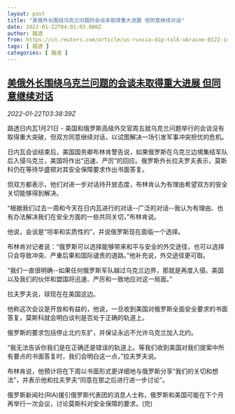 ```yaml
---
layout: post
title: "美俄外长围绕乌克兰问题的会谈未取得重大进展 但同意继续对话"
date: 2022-01-22T04:01:03.000Z
author: 路透
from: https://cn.reuters.com/article/us-russia-dip-talk-ukraine-0122-idCNKBS2JW03T
tags: [ 路透 ]
categories: [ 路透 ]
---
```

<!--1642824063000-->
[美俄外长围绕乌克兰问题的会谈未取得重大进展 但同意继续对话](https://cn.reuters.com/article/us-russia-dip-talk-ukraine-0122-idCNKBS2JW03T)
------

<div>
<div><i>2022-01-22T03:38:39Z</i></div><p>路透日内瓦1月21日 - 美国和俄罗斯高级外交官周五就乌克兰问题举行的会谈没有取得重大突破，但双方同意继续对话，以试图解决一场引发军事冲突担忧的危机。</p><p>日内瓦会谈结束后，美国国务卿布林肯警告说，如果俄罗斯在乌克兰边境集结军队后入侵乌克兰，美国将作出“迅速、严厉”的回应。俄罗斯外长拉夫罗夫表示，莫斯科仍在等待华盛顿对其安全保障要求作出书面答复。</p><p>但双方都表示，他们对进一步对话持开放态度，布林肯认为有理由希望双方的安全关切能够得到解决。</p><p>“根据我们过去一周和今天在日内瓦进行的对话--广泛的对话--我认为有理由、也有办法解决我们在安全方面的一些共同关切，”布林肯说。</p><p>他说，会谈是“坦率和实质性的”，并说俄罗斯现在面临一个选择。</p><p>布林肯对记者说：“俄罗斯可以选择能够带来和平与安全的外交途径，也可以选择只会导致冲突、严重后果和国际谴责的道路。”他补充说，外交途径更可取。</p><p>“我们一直很明确--如果任何俄罗斯军队越过乌克兰边界，那就是再度入侵。美国以及我们的伙伴和盟国将迅速、严厉和一致地应对这一局面。”</p><p>拉夫罗夫说，球现在在美国这边。</p><p>他称这次会议是开放和有益的，他说，一旦收到美国对俄罗斯全面安全要求的书面答复，莫斯科就会明白谈判是否处于正确的轨道上。</p><p>俄罗斯的要求包括停止北约东扩，并保证永远不允许乌克兰加入北约。</p><p>“我无法告诉你我们是在正确还是错误的轨道上。等我们收到美国对我们提案中所有要点的书面答复时，我们会明白这一点，”拉夫罗夫说。</p><p>布林肯说，他预计将在下周以书面形式更详细地与俄罗斯分享“我们的关切和想法”，并表示他和拉夫罗夫“同意在那之后进行进一步讨论”。</p><p>俄罗斯新闻社(RIA)援引俄罗斯代表团的消息人士称，俄罗斯和美国可能在下个月再举行一次会议，讨论莫斯科对安全保障的要求。(完)</p>
</div>

